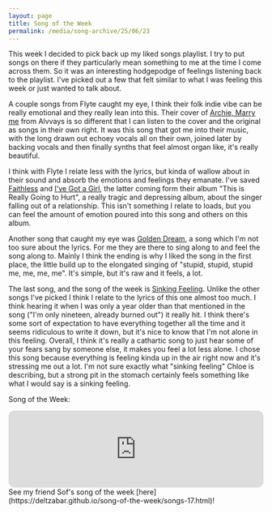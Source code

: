 ```yaml
---
layout: page
title: Song of the Week
permalink: /media/song-archive/25/06/23
---
```


This week I decided to pick back up my liked songs playlist. I try to put songs on there if they particularly mean something to me at the time I come across them. So it was an interesting hodgepodge of feelings listening back to the playlist. I've picked out a few that felt similar to what I was feeling this week or just wanted to talk about.

A couple songs from Flyte caught my eye, I think their folk indie vibe can be really emotional and they really lean into this. Their cover of [Archie, Marry me](https://open.spotify.com/track/0rcwROyUguj5RQa5pPKajI?si=7612b969c57e435d) from Alvvays is so different that I can listen to the cover and the original as songs in their own right. It was this song that got me into their music, with the long drawn out echoey vocals all on their own, joined later by backing vocals and then finally synths that feel almost organ like, it's really beautiful.

I think with Flyte I relate less with the lyrics, but kinda of wallow about in their sound and absorb the emotions and feelings they emanate. I've saved [Faithless](https://open.spotify.com/track/2zElUqN4ITr3sU2AliHuyK?si=f218a3cbaa1745d8) and [I've Got a Girl](https://open.spotify.com/track/3ySqbiPCsnKAL6BCq4aOrD?si=57ab538307054835), the latter coming form their album "This is Really Going to Hurt", a really tragic and depressing album, about the singer falling out of a relationship. This isn't something I relate to loads, but you can feel the amount of emotion poured into this song and others on this album.


Another song that caught my eye was [Golden Dream](https://open.spotify.com/track/57tFTt7bkxQ1vvaPy1kgSF?si=55b8a56b9eb7463a), a song which I'm not too sure about the lyrics. For me they are there to sing along to and feel the song along to. Mainly I think the ending is why I liked the song in the first place, the little build up to the elongated singing of "stupid, stupid, stupid me, me, me, me". It's simple, but it's raw and it feels, a lot.

The last song, and the song of the week is [Sinking Feeling](https://open.spotify.com/track/0fuaSbG0dUdtfKCKQWCA3s?si=91b7aad1133b4ba3). Unlike the other songs I've picked I think I relate to the lyrics of this one almost too much. I think hearing it when I was only a year older than that mentioned in the song ("I'm only nineteen, already burned out") it really hit. I think there's some sort of expectation to have everything together all the time and it seems ridiculous to write it down, but it's nice to know that I'm not alone in this feeling. Overall, I think it's really a cathartic song to just hear some of your fears sang by someone else, it makes you feel a lot less alone. I chose this song because everything is feeling kinda up in the air right now and it's stressing me out a lot. I'm not sure exactly what "sinking feeling" Chloe is describing, but a strong pit in the stomach certainly feels something like what I would say is a sinking feeling.

Song of the Week:

<iframe style="border-radius:12px" src="https://open.spotify.com/embed/track/0fuaSbG0dUdtfKCKQWCA3s?utm_source=generator" width="100%" height="152" frameBorder="0" allowfullscreen="" allow="autoplay; clipboard-write; encrypted-media; fullscreen; picture-in-picture" loading="lazy"></iframe>

<br>
See my friend Sof's song of the week [here](https://deltzabar.github.io/song-of-the-week/songs-17.html)!
